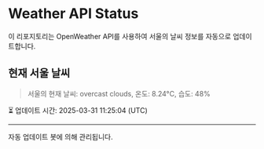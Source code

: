 
# Weather API Status

이 리포지토리는 OpenWeather API를 사용하여 서울의 날씨 정보를 자동으로 업데이트합니다.

## 현재 서울 날씨
> 서울의 현재 날씨: overcast clouds, 온도: 8.24°C, 습도: 48%

⏳ 업데이트 시간: 2025-03-31 11:25:04 (UTC)

---
자동 업데이트 봇에 의해 관리됩니다.
